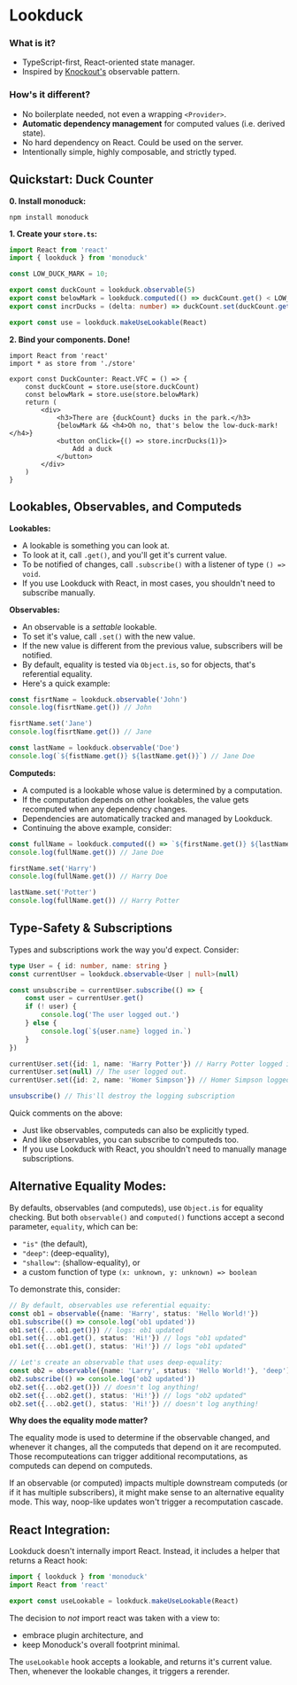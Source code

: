 # Lookduck

### What is it?  
- TypeScript-first, React-oriented state manager.
- Inspired by [Knockout's](https://knockoutjs.com/) observable pattern.

### How's it different?
- No boilerplate needed, not even a wrapping `<Provider>`.
- **Automatic dependency management** for computed values (i.e. derived state).
- No hard dependency on React. Could be used on the server.
- Intentionally simple, highly composable, and strictly typed.

## Quickstart: Duck Counter

**0. Install monoduck:**
```shell
npm install monoduck
```

**1. Create your `store.ts`:**
```ts
import React from 'react'
import { lookduck } from 'monoduck'

const LOW_DUCK_MARK = 10;

export const duckCount = lookduck.observable(5)
export const belowMark = lookduck.computed(() => duckCount.get() < LOW_DUCK_MARK)
export const incrDucks = (delta: number) => duckCount.set(duckCount.get() + delta)

export const use = lookduck.makeUseLookable(React)
```

**2. Bind your components. Done!**
```tsx
import React from 'react'
import * as store from './store'

export const DuckCounter: React.VFC = () => {
    const duckCount = store.use(store.duckCount)
    const belowMark = store.use(store.belowMark)
    return (
        <div>
            <h3>There are {duckCount} ducks in the park.</h3>
            {belowMark && <h4>Oh no, that's below the low-duck-mark!</h4>}
            <button onClick={() => store.incrDucks(1)}>
                Add a duck
            </button>
        </div>
    )
}
```

## Lookables, Observables, and Computeds

**Lookables:**
- A lookable is something you can look at.
- To look at it, call `.get()`, and you'll get it's current value.
- To be notified of changes, call `.subscribe()` with a listener of type `() => void`.
- If you use Lookduck with React, in most cases, you shouldn't need to subscribe manually.

**Observables:**
- An observable is a _settable_ lookable.
- To set it's value, call `.set()` with the new value.
- If the new value is different from the previous value, subscribers will be notified.
- By default, equality is tested via `Object.is`, so for objects, that's referential equality.
- Here's a quick example:


```ts
const fisrtName = lookduck.observable('John')
console.log(fisrtName.get()) // John

fisrtName.set('Jane')
console.log(fisrtName.get()) // Jane

const lastName = lookduck.observable('Doe')
console.log(`${fistName.get()} ${lastName.get()}`) // Jane Doe
```


**Computeds:**
- A computed is a lookable whose value is determined by a computation.
- If the computation depends on other lookables, the value gets recomputed when any dependency changes.
- Dependencies are automatically tracked and managed by Lookduck.
- Continuing the above example, consider:

```ts
const fullName = lookduck.computed(() => `${firstName.get()} ${lastName.get()}`
console.log(fullName.get()) // Jane Doe

firstName.set('Harry')
console.log(fullName.get()) // Harry Doe

lastName.set('Potter')
console.log(fullName.get()) // Harry Potter
```

## Type-Safety & Subscriptions
Types and subscriptions work the way you'd expect. Consider:
```ts
type User = { id: number, name: string }
const currentUser = lookduck.observable<User | null>(null)

const unsubscribe = currentUser.subscribe(() => {
    const user = currentUser.get()
    if (! user) {
        console.log('The user logged out.')
    } else {
        console.log(`${user.name} logged in.`)
    }
})

currentUser.set({id: 1, name: 'Harry Potter'}) // Harry Potter logged in.
currentUser.set(null) // The user logged out.
currentUser.set({id: 2, name: 'Homer Simpson'}) // Homer Simpson logged in.

unsubscribe() // This'll destroy the logging subscription
```

Quick comments on the above:

 - Just like observables, computeds can also be explicitly typed.
 - And like observables, you can subscribe to computeds too.
 - If you use Lookduck with React, you shouldn't need to manually manage subscriptions.


## Alternative Equality Modes:
By defaults, observables (and computeds), use `Object.is` for equality checking. But both `observable()` and `computed()` functions accept a second parameter, `equality`, which can be:
- `"is"` (the default),
- `"deep"`: (deep-equality),
- `"shallow"`: (shallow-equality), or
- a custom function of type `(x: unknown, y: unknown) => boolean`

To demonstrate this, consider:
```ts
// By default, observables use referential equaity:
const ob1 = observable({name: 'Harry', status: 'Hello World!'})
ob1.subscribe(() => console.log('ob1 updated'))
ob1.set({...ob1.get()}) // logs: ob1 updated
ob1.set({...ob1.get(), status: 'Hi!'}) // logs "ob1 updated"
ob1.set({...ob1.get(), status: 'Hi!'}) // logs "ob1 updated"

// Let's create an observable that uses deep-equality:
const ob2 = observable({name: 'Larry', status: 'Hello World!'}, 'deep')
ob2.subscribe(() => console.log('ob2 updated'))
ob2.set({...ob2.get()}) // doesn't log anything!
ob2.set({...ob2.get(), status: 'Hi!'}) // logs "ob2 updated"
ob2.set({...ob2.get(), status: 'Hi!'}) // doesn't log anything!
```

**Why does the equality mode matter?**

The equality mode is used to determine if the observable changed, and whenever it changes, all the computeds that depend on it are recomputed. Those recomputeations can trigger additional recomputations, as computeds can depend on computeds.

If an observable (or computed) impacts multiple downstream computeds (or if it has multiple subscribers), it might make sense to an alternative equality mode. This way, noop-like updates won't trigger a recomputation cascade.

## React Integration:

Lookduck doesn't internally import React. Instead, it includes a helper that returns a React hook:

```ts
import { lookduck } from 'monoduck'
import React from 'react'

export const useLookable = lookduck.makeUseLookable(React)
```

The decision to _not_ import react was taken with a view to:
- embrace plugin architecture, and
- keep Monoduck's overall footprint minimal.

The `useLookable` hook accepts a lookable, and returns it's current value. Then, whenever the lookable changes, it triggers a rerender.

<!--## Observable ID Maps-->

<!--On the frontend, if your dealing with (database-linked) objects with an `id` property, it might make sense to have an observable of type `Record<IdType, ObjectType>`. And `lookduck.observableIdMap()` can build such an observable for you!-->
